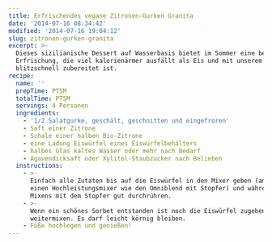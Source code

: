 ```yaml
---
title: Erfrischendes vegane Zitronen-Gurken Granita
date: '2014-07-16 08:34:42'
modified: '2014-07-16 19:04:12'
slug: zitronen-gurken-granita
excerpt: >-
  Dieses sizilianische Dessert auf Wasserbasis bietet im Sommer eine bezaubernde
  Erfrischung, die viel kalorienärmer ausfällt als Eis und mit unserem Rezept
  blitzschnell zubereitet ist.
recipe:
  name: ''
  prepTime: PT5M
  totalTime: PT5M
  servings: 4 Personen
  ingredients:
    - '1/2 Salatgurke, geschält, geschnitten und eingefroren'
    - Saft einer Zitrone
    - Schale einer halben Bio-Zitrone
    - eine Ladung Eiswürfel eines Eiswürfelbehälters
    - halbes Glas kaltes Wasser oder mehr nach Bedarf
    - Agavendicksaft oder Xylitol-Staubzucker nach Belieben
  instructions:
    - >-
      Einfach alle Zutaten bis auf die Eiswürfel in den Mixer geben (am besten
      einen Hochleistungsmixer wie den Omniblend mit Stopfer) und während des
      Mixens mit dem Stopfer gut durchrühren.
    - >-
      Wenn ein schönes Sorbet entstanden ist noch die Eiswürfel zugeben und kurz
      weitermixen. Es darf leicht körnig bleiben.
    - Füße hochlegen und genießen!
---
```


